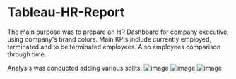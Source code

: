 # Tableau-HR-Report

The main purpose was to prepare an HR Dashboard for company executive, using company's brand colors.
Main KPIs include currently employed, terminated and to be terminated employees.
Also employees comparison through time.

Analysis was conducted adding various splits.
![image](https://github.com/linazili/Tableau-HR-Report/assets/117217908/759f11fc-1d94-4a0f-960a-a0dd33a179e1)
![image](https://github.com/linazili/Tableau-HR-Report/assets/117217908/a98331f0-28f5-4172-bdc4-86b3ebc48bda)
![image](https://github.com/linazili/Tableau-HR-Report/assets/117217908/ac0905d7-19a8-4b79-a5de-72f4a1091470)


